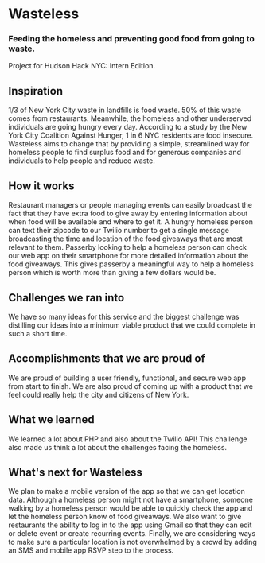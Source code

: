 # Wasteless
### Feeding the homeless and preventing good food from going to waste.
Project for Hudson Hack NYC: Intern Edition. 

## Inspiration
1/3 of New York City waste in landfills is food waste. 50% of this waste comes from restaurants. Meanwhile, the homeless and other underserved individuals are going hungry every day. According to a study by the New York City Coalition Against Hunger, 1 in 6 NYC residents are food insecure. Wasteless aims to change that by providing a simple, streamlined way for homeless people to find surplus food and for generous companies and individuals to help people and reduce waste.

## How it works
Restaurant managers or people managing events can easily broadcast the fact that they have extra food to give away by entering information about when food will be available and where to get it. A hungry homeless person can text their zipcode to our Twilio number to get a single message broadcasting the time and location of the food giveaways that are most relevant to them. Passerby looking to help a homeless person can check our web app on their smartphone for more detailed information about the food giveaways. This gives passerby a meaningful way to help a homeless person which is worth more than giving a few dollars would be.

## Challenges we ran into
We have so many ideas for this service and the biggest challenge was distilling our ideas into a minimum viable product that we could complete in such a short time.

## Accomplishments that we are proud of
We are proud of building a user friendly, functional, and secure web app from start to finish. We are also proud of coming up with a product that we feel could really help the city and citizens of New York.

## What we learned
We learned a lot about PHP and also about the Twilio API! This challenge also made us think a lot about the challenges facing the homeless.

## What's next for Wasteless
We plan to make a mobile version of the app so that we can get location data. Although a homeless person might not have a smartphone, someone walking by a homeless person would be able to quickly check the app and let the homeless person know of food giveaways. We also want to give restaurants the ability to log in to the app using Gmail so that they can edit or delete event or create recurring events. Finally, we are considering ways to make sure a particular location is not overwhelmed by a crowd by adding an SMS and mobile app RSVP step to the process.
